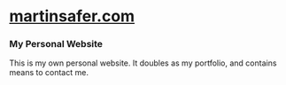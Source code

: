 <h1><a href="http://www.martinsafer.com">martinsafer.com</a></h1>

<h3>My Personal Website</h3>

<p>This is my own personal website. It doubles as my portfolio, and contains means to contact me.</p>